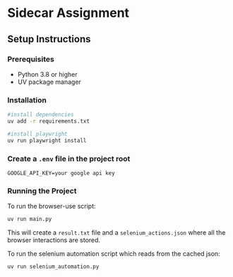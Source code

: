 # Sidecar Assignment

## Setup Instructions

### Prerequisites

- Python 3.8 or higher
- UV package manager

### Installation

```bash
#install dependencies
uv add -r requirements.txt

#install playwright
uv run playwright install
```

### Create a ```.env``` file in the project root

```env
GOOGLE_API_KEY=your google api key
```

### Running the Project

To run the browser-use script:

```bash
uv run main.py
```

This will create a `result.txt` file and a `selenium_actions.json` where all the browser interactions are stored.

To run the selenium automation script which reads from the cached json:

```bash
uv run selenium_automation.py
```
